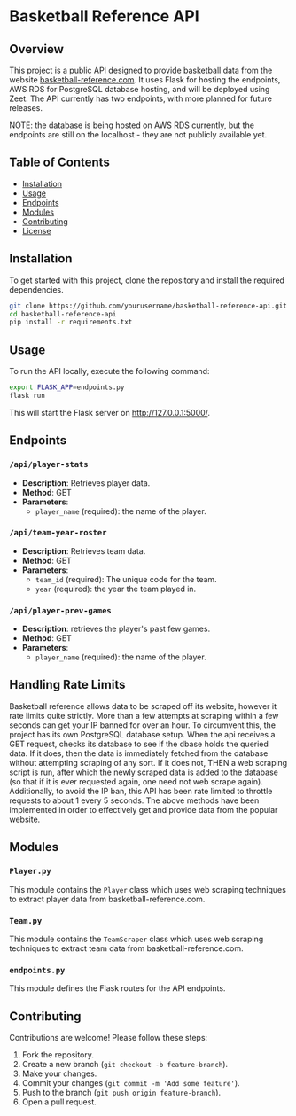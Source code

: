 # Basketball Reference API

## Overview

This project is a public API designed to provide basketball data from the website [basketball-reference.com](https://www.basketball-reference.com). It uses Flask for hosting the endpoints, AWS RDS for PostgreSQL database hosting, and will be deployed using Zeet. The API currently has two endpoints, with more planned for future releases.

NOTE: the database is being hosted on AWS RDS currently, but the endpoints are still on the localhost - they are not publicly available yet.

## Table of Contents

- [Installation](#installation)
- [Usage](#usage)
- [Endpoints](#endpoints)
- [Modules](#modules)
- [Contributing](#contributing)
- [License](#license)

## Installation

To get started with this project, clone the repository and install the required dependencies.

```bash
git clone https://github.com/yourusername/basketball-reference-api.git
cd basketball-reference-api
pip install -r requirements.txt
```

## Usage
To run the API locally, execute the following command:

```bash
export FLASK_APP=endpoints.py
flask run
```
This will start the Flask server on http://127.0.0.1:5000/.

## Endpoints

### `/api/player-stats`

- **Description**: Retrieves player data.
- **Method**: GET
- **Parameters**: 
  - `player_name` (required): the name of the player.

### `/api/team-year-roster`

- **Description**: Retrieves team data.
- **Method**: GET
- **Parameters**: 
  - `team_id` (required): The unique code for the team.
  - `year` (required): the year the team played in.

### `/api/player-prev-games`

- **Description**: retrieves the player's past few games.
- **Method**: GET
- **Parameters**:
  - `player_name` (required): the name of the player.

## Handling Rate Limits

Basketball reference allows data to be scraped off its website, however it rate limits quite strictly. More than a few attempts
at scraping within a few seconds can get your IP banned for over an hour. To circumvent this, the project has its own PostgreSQL
database setup. When the api receives a GET request, checks its database to see if the dbase holds the queried data. If it does,
then the data is immediately fetched from the database without attempting scraping of any sort. If it does not, THEN a web
scraping script is run, after which the newly scraped data is added to the database (so that if it is ever requested again, one
need not web scrape again).
Additionally, to avoid the IP ban, this API has been rate limited to throttle requests to about 1 every 5 seconds.
The above methods have been implemented in order to effectively get and provide data from the popular website.

## Modules

### `Player.py`

This module contains the `Player` class which uses web scraping techniques to extract player data from basketball-reference.com.

### `Team.py`

This module contains the `TeamScraper` class which uses web scraping techniques to extract team data from basketball-reference.com.

### `endpoints.py`

This module defines the Flask routes for the API endpoints.

## Contributing

Contributions are welcome! Please follow these steps:

1. Fork the repository.
2. Create a new branch (`git checkout -b feature-branch`).
3. Make your changes.
4. Commit your changes (`git commit -m 'Add some feature'`).
5. Push to the branch (`git push origin feature-branch`).
6. Open a pull request.

